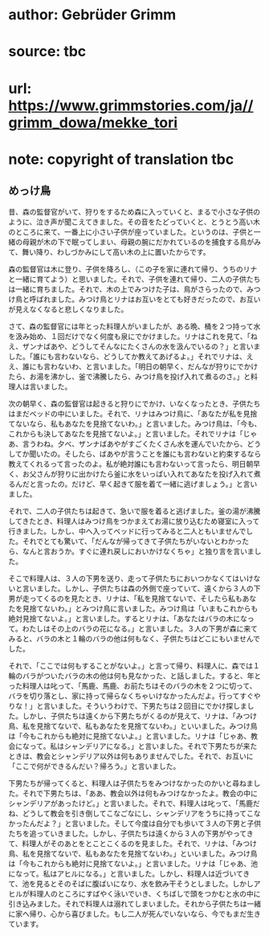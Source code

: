 # author: Gebrüder Grimm
# source: tbc
# url: https://www.grimmstories.com/ja//grimm_dowa/mekke_tori
# note: copyright of translation tbc

## めっけ鳥 

昔、森の監督官がいて、狩りをするため森に入っていくと、まるで小さな子供のように、泣き声が聞こえてきました。その音をたどっていくと、とうとう高い木のところに来て、一番上に小さい子供が座っていました。というのは、子供と一緒の母親が木の下で眠ってしまい、母親の腕にだかれているのを捕食する鳥がみて、舞い降り、わしづかみにして高い木の上に置いたからです。

森の監督官は木に登り、子供を降ろし、（この子を家に連れて帰り、うちのリナと一緒に育てよう）と思いました。それで、子供を連れて帰り、二人の子供たちは一緒に育ちました。それで、木の上でみつけた子は、鳥がさらったので、みつけ鳥と呼ばれました。みつけ鳥とリナはお互いをとても好きだったので、お互いが見えなくなると悲しくなりました。

さて、森の監督官には年とった料理人がいましたが、ある晩、桶を２つ持って水を汲み始め、１回だけでなく何度も泉にでかけました。リナはこれを見て、「ねえ、ザンナばあや、どうしてそんなにたくさんの水を汲んでいるの？」と言いました。「誰にも言わないなら、どうしてか教えてあげるよ。」それでリナは、ええ、誰にも言わないわ、と言いました。「明日の朝早く、だんなが狩りにでかけたら、お湯を沸かし、釜で沸騰したら、みつけ鳥を投げ入れて煮るのさ。」と料理人は言いました。

次の朝早く、森の監督官は起きると狩りにでかけ、いなくなったとき、子供たちはまだベッドの中にいました。それで、リナはみつけ鳥に、「あなたが私を見捨てないなら、私もあなたを見捨てないわ。」と言いました。みつけ鳥は、「今も、これからも決してあなたを見捨てないよ。」と言いました。それでリナは「じゃあ、言うわね。夕べ、ザンナばあやがすごくたくさん水を運んでいたから、どうしてか聞いたの。そしたら、ばあやが言うことを誰にも言わないと約束するなら教えてくれるって言ったのよ。私が絶対誰にも言わないって言ったら、明日朝早く、お父さんが狩りに出かけたら釜に水をいっぱい入れてあなたを投げ入れて煮るんだと言ったの。だけど、早く起きて服を着て一緒に逃げましょう。」と言いました。

それで、二人の子供たちは起きて、急いで服を着ると逃げました。釜の湯が沸騰してきたとき、料理人はみつけ鳥をつかまえてお湯に放り込むため寝室に入って行きました。しかし、中へ入ってベッドに行ってみると二人ともいませんでした。それでとても驚いて、「だんなが帰ってきて子供たちがいないとわかったら、なんと言おうか。すぐに連れ戻しにおいかけなくちゃ」と独り言を言いました。

そこで料理人は、３人の下男を送り、走って子供たちにおいつかなくてはいけないと言いました。しかし、子供たちは森の外側で座っていて、遠くから３人の下男が走ってくるのを見たとき、リナは、「私を見捨てないで、そしたら私もあなたを見捨てないわ。」とみつけ鳥に言いました。みつけ鳥は「いまもこれからも絶対見捨てないよ。」と言いました。するとリナは、「あなたはバラの木になって。わたしはその上のバラの花になる。」と言いました。３人の下男が森に来てみると、バラの木と１輪のバラの他は何もなく、子供たちはどこにもいませんでした。

それで、「ここでは何もすることがないよ。」と言って帰り、料理人に、森では１輪のバラがついたバラの木の他は何も見なかった、と話しました。すると、年とった料理人は叱って、「馬鹿、馬鹿、お前たちはそのバラの木を２つに切って、バラを切り落とし、家に持って帰らなくちゃいけなかったんだよ。行ってすぐやりな！」と言いました。そういうわけで、下男たちは２回目にでかけ探しました。しかし、子供たちは遠くから下男たちがくるのが見えて、リナは、「みつけ鳥、私を見捨てないで、私もあなたを見捨てないわ。」といいました。みつけ鳥は「今もこれからも絶対に見捨てないよ。」と言いました。リナは「じゃあ、教会になって。私はシャンデリアになる。」と言いました。それで下男たちが来たときは、教会とシャンデリア以外は何もありませんでした。それで、お互いに「ここで何ができるんだい？帰ろう。」と言いました。

下男たちが帰ってくると、料理人は子供たちをみつけなかったのかいと尋ねました。それで下男たちは、「ああ、教会以外は何もみつけなかったよ。教会の中にシャンデリアがあったけど。」と言いました。それで、料理人は叱って、「馬鹿だね、どうして教会を引き倒してこなごなにし、シャンデリアをうちに持ってこなかったんだよ？」と言いました。そして今度は自分でも歩いて３人の下男と子供たちを追っていきました。しかし、子供たちは遠くから３人の下男がやってきて、料理人がそのあとをとことこくるのを見ました。それで、リナは、「みつけ鳥、私を見捨てないで、私もあなたを見捨てないわ。」といいました。みつけ鳥は「今もこれからも絶対に見捨てないよ。」と言いました。リナは「じゃあ、池になって。私はアヒルになる。」と言いました。しかし、料理人は近づいてきて、池を見るとそのそばに腹ばいになり、水を飲み干そうとしました。しかしアヒルが料理人のところにすばやく泳いでいき、くちばしで頭をつかむと水の中に引き込みました。それで料理人は溺れてしまいました。それから子供たちは一緒に家へ帰り、心から喜びました。もし二人が死んでいないなら、今でもまだ生きています。
